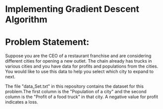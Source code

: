 # Implementing Gradient Descent Algorithm

# Problem Statement:

Suppose you are the CEO of a restaurant franchise and are considering different cities for opening a new
outlet. The chain already has trucks in various cities and you have data for profits and populations from the cities.
You would like to use this data to help you select which city to expand to next.

The file "data_Set.txt" in this repository contains the dataset for this problem.The first column is the "Population of a city" and the second column is the "Profit of a food truck" in that city. A negative value for profit indicates a loss.
